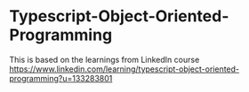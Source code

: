 # Typescript-Object-Oriented-Programming
This is based on the learnings from LinkedIn course https://www.linkedin.com/learning/typescript-object-oriented-programming?u=133283801
